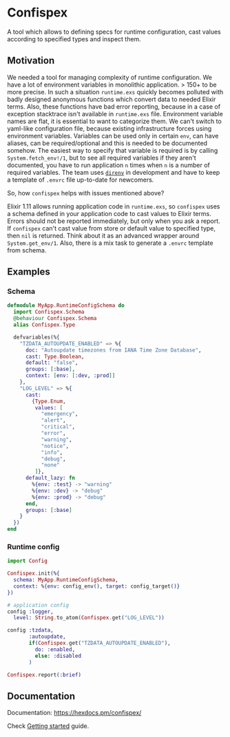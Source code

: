 # Confispex
A tool which allows to defining specs for runtime configuration, cast values according to specified types and inspect them.

## Motivation
We needed a tool for managing complexity of runtime configuration.
We have a lot of environment variables in monolithic application. > 150+ to be more precise.
In such a situation `runtime.exs` quickly becomes polluted with badly designed anonymous functions which convert data to needed Elixir terms.
Also, these functions have bad error reporting, because in a case of exception stacktrace isn't available in `runtime.exs` file.
Environment variable names are flat, it is essential to want to categorize them.
We can't switch to yaml-like configuration file, because existing infrastructure forces using environment variables.
Variables can be used only in certain `env`, can have aliases, can be required/optional and this is needed to be documented somehow.
The easiest way to specify that variable is required is by calling `System.fetch_env!/1`, but to see all required variables if they aren't documented, you have to run application `n` times when `n` is a number of required variables.
The team uses [`direnv`](https://direnv.net/) in development and have to keep a template of `.envrc` file up-to-date for newcomers.

So, how `confispex` helps with issues mentioned above?

Elixir 1.11 allows running application code in `runtime.exs`, so `confispex` uses a schema defined in your application code to cast values to Elixir terms. Errors should not be reported immediately, but only when you ask a report. If `confispex` can't cast value from store or default value to specified type, then `nil` is returned. Think about it as an advanced wrapper around `System.get_env/1`. Also, there is a mix task to generate a `.envrc` template from schema.

## Examples

### Schema

```elixir
defmodule MyApp.RuntimeConfigSchema do
  import Confispex.Schema
  @behaviour Confispex.Schema
  alias Confispex.Type

  defvariables(%{
    "TZDATA_AUTOUPDATE_ENABLED" => %{
      doc: "Autoupdate timezones from IANA Time Zone Database",
      cast: Type.Boolean,
      default: "false",
      groups: [:base],
      context: [env: [:dev, :prod]]
    },
    "LOG_LEVEL" => %{
      cast:
        {Type.Enum,
         values: [
           "emergency",
           "alert",
           "critical",
           "error",
           "warning",
           "notice",
           "info",
           "debug",
           "none"
         ]},
      default_lazy: fn
        %{env: :test} -> "warning"
        %{env: :dev} -> "debug"
        %{env: :prod} -> "debug"
      end,
      groups: [:base]
    }
  })
end
```

### Runtime config

```elixir
import Config

Confispex.init(%{
  schema: MyApp.RuntimeConfigSchema,
  context: %{env: config_env(), target: config_target()}
})

# application config
config :logger,
  level: String.to_atom(Confispex.get("LOG_LEVEL"))

config :tzdata,
       :autoupdate,
       if(Confispex.get("TZDATA_AUTOUPDATE_ENABLED"),
         do: :enabled,
         else: :disabled
       )

Confispex.report(:brief)
```

## Documentation
Documentation: https://hexdocs.pm/confispex/

Check [Getting started](./docs/getting_started.md) guide.
